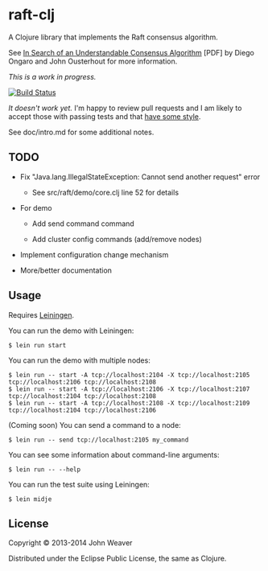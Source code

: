 # raft-clj

A Clojure library that implements the Raft consensus algorithm.

See [In Search of an Understandable Consensus Algorithm](https://ramcloud.stanford.edu/wiki/download/attachments/11370504/raft.pdf) [PDF] by Diego Ongaro and John Ousterhout for more information.


*This is a work in progress.*

[![Build Status](https://travis-ci.org/saebyn/raft.svg?branch=master)](https://travis-ci.org/saebyn/raft)

*It doesn't work yet.* I'm happy to review pull requests and I am likely to accept
those with passing tests and that [have some style](https://github.com/bbatsov/clojure-style-guide).


See doc/intro.md for some additional notes.


## TODO

- Fix "Java.lang.IllegalStateException: Cannot send another request" error

  - See src/raft/demo/core.clj line 52 for details

- For demo

  - Add send command command

  - Add cluster config commands (add/remove nodes)

- Implement configuration change mechanism

- More/better documentation


## Usage

Requires [Leiningen](https://github.com/technomancy/leiningen).


You can run the demo with Leiningen:

    $ lein run start


You can run the demo with multiple nodes:

    $ lein run -- start -A tcp://localhost:2104 -X tcp://localhost:2105 tcp://localhost:2106 tcp://localhost:2108
    $ lein run -- start -A tcp://localhost:2106 -X tcp://localhost:2107 tcp://localhost:2104 tcp://localhost:2108
    $ lein run -- start -A tcp://localhost:2108 -X tcp://localhost:2109 tcp://localhost:2104 tcp://localhost:2106


(Coming soon)
You can send a command to a node:

    $ lein run -- send tcp://localhost:2105 my_command


You can see some information about command-line arguments:


    $ lein run -- --help


You can run the test suite using Leiningen:

    $ lein midje



## License

Copyright © 2013-2014 John Weaver

Distributed under the Eclipse Public License, the same as Clojure.
